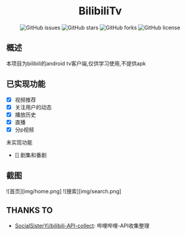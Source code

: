 <h1 align="center">BilibiliTv</h1>
<p align="center">
    <a href="https://github.com/peacefulprogram/BilibiliTv/issues" style="text-decoration:none">
        <img src="https://img.shields.io/github/issues/peacefulprogram/BilibiliTv.svg" alt="GitHub issues"/>
    </a>
    <a href="https://github.com/peacefulprogram/BilibiliTv/stargazers" style="text-decoration:none" >
        <img src="https://img.shields.io/github/stars/peacefulprogram/BilibiliTv.svg" alt="GitHub stars"/>
    </a>
    <a href="https://github.com/peacefulprogram/BilibiliTv/network" style="text-decoration:none" >
        <img src="https://img.shields.io/github/forks/peacefulprogram/BilibiliTv.svg" alt="GitHub forks"/>
    </a>
    <a href="https://github.com/peacefulprogram/BilibiliTv/blob/master/LICENSE" style="text-decoration:none" >
        <img src="https://img.shields.io/badge/License-CC%20BY--NC%204.0-lightgrey.svg" alt="GitHub license"/>
    </a>
</p>

## 概述

本项目为bilibili的android tv客户端,仅供学习使用,不提供apk
## 已实现功能
- [x] 视频推荐
- [x] 关注用户的动态
- [x] 播放历史
- [x] 直播
- [x] 分p视频

未实现功能
- [] 剧集和番剧

## 截图
![首页][img/home.png]
![搜索][img/search.png]

## THANKS TO
- [SocialSisterYi/bilibili-API-collect](https://github.com/SocialSisterYi/bilibili-API-collect): 哔哩哔哩-API收集整理
